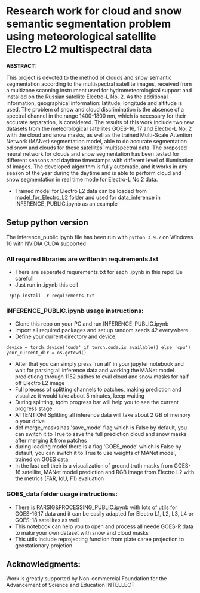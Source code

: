 # Research work for cloud and snow semantic segmentation problem using meteorological satellite Electro L2 multispectral data #

**ABSTRACT:**

This project is devoted to the method of clouds and snow semantic segmentation according to the multispectral satellite images, received from a multizone scanning instrument used for hydrometeorological support and installed on the Russian satellite Electro-L No. 2. As the additional information, geographical information: latitude, longitude and altitude is used. The problem of snow and cloud discrimination is the absence of a spectral channel in the range 1400-1800 nm, which is necessary for their accurate separation, is considered. The results of this work include two new datasets from the meteorological satellites GOES-16, 17 and Electro-L No. 2 with the cloud and snow masks, as well as the trained Multi-Scale Attention Network (MANet) segmentation model, able to do accurate segmentation od snow and clouds for these satellites’ multispectral data. The proposed  neural network for clouds and snow segmentation has been tested for different seasons and daytime timestamps with different level of illumination of images. The developed algorithm is fully automatic, and it works in any season of the year during the daytime and is able to perform cloud and snow segmentation in real time mode for Electro-L No.2 data.

- Trained model for Electro L2 data can be loaded from model_for_Electro_L2 folder and used for data_inference in INFERENCE_PUBLIC.ipynb as an example

## Setup python version
The inference_public.ipynb file has been run with `python 3.9.7` on Windows 10 with NVIDIA CUDA supported 

### All required libraries are written in requirements.txt
- There are seperated requrements.txt for each .ipynb in this repo! Be careful!
- Just run in .ipynb this cell
```
 !pip install -r requirements.txt
```
### INFERENCE_PUBLIC.ipynb usage instructions:

- Clone this repo on your PC and run INFERENCE_PUBLIC.ipynb
- Import all required packages and set up random seeds 42 everywhere.
- Define your current directory and device: 
```
device = torch.device('cuda' if torch.cuda.is_available() else 'cpu')
your_current_dir = os.getcwd()
```
- After that you can simply press 'run all' in your jupyter notebook and wait for parsing all inference data and working the MANet model predictiong through 1152 pathes to eval cloud and snow masks for half off Electro L2 image
- Full precess of splitting channels to patches, making prediction and visualize it would take about 5 minutes, keep waiting
- During splitting, tqdm progress bar will help you to see the current progress stage 
- ATTENTION! Splitting all inference data will take about 2 GB of memory o your drive
- def merge_masks has 'save_mode' flag which is False by default, you can switch it to True to save the full prediction cloud and snow masks after merging it from patches
- during loading model there is a flag 'GOES_mode' which is False by default, you can switch it to True to use weights of MANet model, trained on GOES data
- In the last cell their is a visualization of ground truth masks from GOES-16 satellite, MANet model prediction and RGB image from Electro L2 with the metrics (FAR, IoU, F1) evaluation

### GOES_data folder usage instructions:

- There is PARSIG&PROCESSING_PUBLIC.ipynb with lots of utils for GOES-16,17 data and it can be easily adapted for Electro L1, L2, L3, L4 or GOES-18 satellites as well
- This notebook can help you to open and process all neede GOES-R data to make your own dataset with snow and cloud masks
- This utils include reprojecting function from plate caree projection to geostationary projetion

## Acknowledgments:

Work is greatly supported by Non-commercial Foundation for the Advancement of Science and Education INTELLECT

